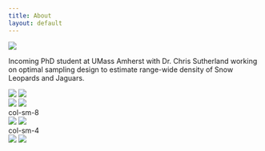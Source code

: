 ```yaml
---
title: About
layout: default
---
```


<div class="row content-row">
<div class="col-12 col-sm-4">
    <img src="{{ site.baseurl }}/images/collabs/UMass.jpg">
</div>
<div class="col-12 col-sm-8">
    <p>Incoming PhD student at UMass Amherst with Dr. Chris Sutherland working on optimal sampling design to estimate range-wide density of Snow Leopards and Jaguars.</p>
</div>
</div>
<div class="row content-row">
    <div class="col-12 col-sm-4">
        <img src="{{ site.baseurl }}/images/collabs/Cornell.png">
        <img src="{{ site.baseurl }}/images/collabs/CLO.png">
</div>
</div>
<div class="row content-row">
<div class="col-12 col-sm-10">
    <img src="{{ site.baseurl }}/images/collabs/SDZ.jpeg">
    <img src="{{ site.baseurl }}/images/collabs/MassWildlife.png">
</div>
    
<div class="row">
  <div class="col-sm-8">col-sm-8</div>
    <img src="{{ site.baseurl }}/images/collabs/Cornell.png">
    <img src="{{ site.baseurl }}/images/collabs/CLO.png">
  <div class="col-sm-4">col-sm-4</div>
    <img src="{{ site.baseurl }}/images/collabs/SDZ.jpeg">
    <img src="{{ site.baseurl }}/images/collabs/MassWildlife.png">
</div>
